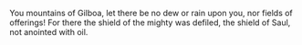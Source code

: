 You mountains of Gilboa, let there be no dew or rain upon you, nor fields of offerings! For there the shield of the mighty was defiled, the shield of Saul, not anointed with oil.
